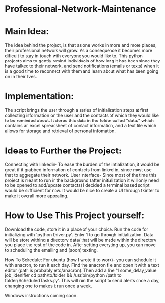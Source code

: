 # Professional-Network-Maintenance

# Main Idea:

The idea behind the project, is that as one works in more and more places, their professional network will grow. As a consequence it becomes more dificult to stay in touch with everyone you would like to. This python projects aims to gently remind individuals of how long it has been since they have talked to their network, and send notifications (emails or texts) when it is a good time to reconnect with them and learn about what has been going on in their lives.

# Implementation:

The script brings the user through a series of initialization steps at first collecting information on the user and the contacts of which they would like to be reminded about. It stores this data in the folder called "data/" which contains an excel spreadsheet of contact information, and a text file which allows for storage and retrieval of personal infomation. 

# Ideas to Further the Project:

Connecting with linkedin-
To ease the burden of the intialization, it would be great if it grabbed information of contacts from linked in, since most use that to aggregate their network.
User interface-
Since most of the time this project is meant to run in the background (after initialization it will only need to be opened to add/update contacts) I decided a terminal based script would be sufficient for now. It would be nice to create a UI through tkinter to make it overall more appealing.

# How to Use This Project yourself:

Download the code, store it in a place of your choice. Run the code for initializing with 'python Driver.py'. Enter 1 to go through initialization. Data will be store withing a directory data/ that will be made within the directory you place the rest of the code in. After setting everyting up, you can move to scheduling the emailing and (soon) texting.

How To Schedule:
For ubuntu (how I wrote it to work)- you can schedule it with anacron, to run it each day. Find the anacron file and open it with a text editor (path is probably /etc/anacron). Then add a line '1 some_delay_value job_idenifier cd path/to/folder && /usr/bin/python /path to folder/ScheduledTasks.py'. This will run the script to send alerts once a day, changing one to makes it run once a week.


Windows instructions coming soon.
